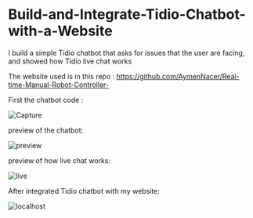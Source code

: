 # Build-and-Integrate-Tidio-Chatbot-with-a-Website
I build a simple Tidio chatbot that asks for issues that the user are facing, and showed how Tidio live chat works

The website used is in this repo : https://github.com/AymenNacer/Real-time-Manual-Robot-Controller-

First the chatbot code :

![Capture](https://user-images.githubusercontent.com/67188835/88934377-39c84480-d289-11ea-8e9f-097b2540307c.PNG)

preview of the chatbot:

![preview](https://user-images.githubusercontent.com/67188835/88934465-53698c00-d289-11ea-9b14-aa00ab496078.gif)

preview of how live chat works:

![live](https://user-images.githubusercontent.com/67188835/88934561-71cf8780-d289-11ea-9df0-1ffd5d2db5e0.gif)

After integrated Tidio chatbot with my website:

![localhost](https://user-images.githubusercontent.com/67188835/88934644-8e6bbf80-d289-11ea-858f-042e402e797c.PNG)





